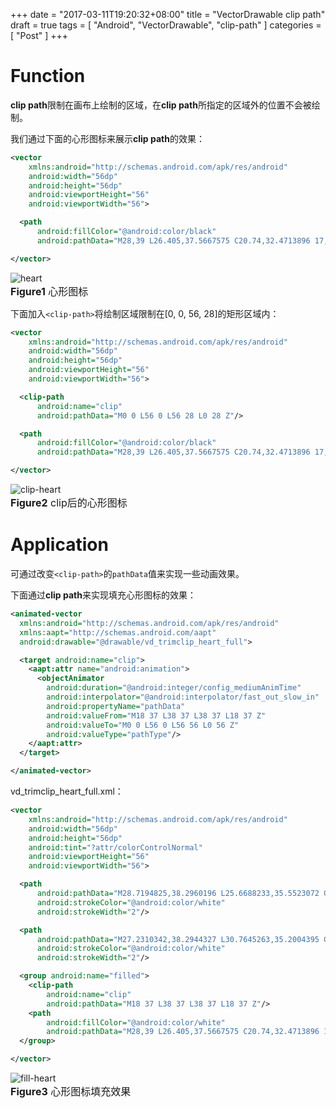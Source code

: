 +++
date = "2017-03-11T19:20:32+08:00"
title = "VectorDrawable clip path"
draft = true
tags = [ "Android", "VectorDrawable", "clip-path" ]
categories = [ "Post" ]
+++

# Function
**clip path**限制在画布上绘制的区域，在**clip path**所指定的区域外的位置不会被绘制。

我们通过下面的心形图标来展示**clip path**的效果：
```xml
<vector
    xmlns:android="http://schemas.android.com/apk/res/android"
    android:width="56dp"
    android:height="56dp"
    android:viewportHeight="56"
    android:viewportWidth="56">

  <path
      android:fillColor="@android:color/black"
      android:pathData="M28,39 L26.405,37.5667575 C20.74,32.4713896 17,29.1089918 17,24.9945504 C17,21.6321526 19.6565,19 23.05,19 C24.964,19 26.801,19.8828338 28,21.2724796 C29.199,19.8828338 31.036,19 32.95,19 C36.3435,19 39,21.6321526 39,24.9945504 C39,29.1089918 35.26,32.4713896 29.595,37.5667575 L28,39 L28,39 Z"/>

</vector>
```
![heart](heart.png)  
<font size=3>**Figure1** 心形图标</font>

下面加入`<clip-path>`将绘制区域限制在[0, 0, 56, 28]的矩形区域内：
```xml
<vector
    xmlns:android="http://schemas.android.com/apk/res/android"
    android:width="56dp"
    android:height="56dp"
    android:viewportHeight="56"
    android:viewportWidth="56">

  <clip-path
      android:name="clip"
      android:pathData="M0 0 L56 0 L56 28 L0 28 Z"/>

  <path
      android:fillColor="@android:color/black"
      android:pathData="M28,39 L26.405,37.5667575 C20.74,32.4713896 17,29.1089918 17,24.9945504 C17,21.6321526 19.6565,19 23.05,19 C24.964,19 26.801,19.8828338 28,21.2724796 C29.199,19.8828338 31.036,19 32.95,19 C36.3435,19 39,21.6321526 39,24.9945504 C39,29.1089918 35.26,32.4713896 29.595,37.5667575 L28,39 L28,39 Z"/>

</vector>
```
![clip-heart](clip-heart.png)  
<font size=3>**Figure2** clip后的心形图标</font>

# Application
可通过改变`<clip-path>`的`pathData`值来实现一些动画效果。

下面通过**clip path**来实现填充心形图标的效果：
```xml
<animated-vector
  xmlns:android="http://schemas.android.com/apk/res/android"
  xmlns:aapt="http://schemas.android.com/aapt"
  android:drawable="@drawable/vd_trimclip_heart_full">

  <target android:name="clip">
    <aapt:attr name="android:animation">
      <objectAnimator
        android:duration="@android:integer/config_mediumAnimTime"
        android:interpolator="@android:interpolator/fast_out_slow_in"
        android:propertyName="pathData"
        android:valueFrom="M18 37 L38 37 L38 37 L18 37 Z"
        android:valueTo="M0 0 L56 0 L56 56 L0 56 Z"
        android:valueType="pathType"/>
    </aapt:attr>
  </target>

</animated-vector>
```
vd\_trimclip\_heart_full.xml：
```xml
<vector
    xmlns:android="http://schemas.android.com/apk/res/android"
    android:width="56dp"
    android:height="56dp"
    android:tint="?attr/colorControlNormal"
    android:viewportHeight="56"
    android:viewportWidth="56">

  <path
      android:pathData="M28.7194825,38.2960196 L25.6688233,35.5523072 C21.6213379,31.793335 18.0159912,28.8906251 18.0159912,24.845337 C18.0159912,21.5882568 20.6305373,19.9651315 23.6337891,19.9651442 C24.9985352,19.96515 26.7993165,21.180664 28.643982,23.1297608"
      android:strokeColor="@android:color/white"
      android:strokeWidth="2"/>

  <path
      android:pathData="M27.2310342,38.2944327 L30.7645263,35.2004395 C34.8336142,31.2354829 37.751709,29.1181308 38.0040283,25.0838624 C38.1681943,22.4590544 35.7730552,20.034668 33.3791503,20.034668 C30.4320068,20.034668 29.671997,21.0472412 27.2310342,23.1328126"
      android:strokeColor="@android:color/white"
      android:strokeWidth="2"/>

  <group android:name="filled">
    <clip-path
        android:name="clip"
        android:pathData="M18 37 L38 37 L38 37 L18 37 Z"/>
    <path
        android:fillColor="@android:color/white"
        android:pathData="M28,39 L26.405,37.5667575 C20.74,32.4713896 17,29.1089918 17,24.9945504 C17,21.6321526 19.6565,19 23.05,19 C24.964,19 26.801,19.8828338 28,21.2724796 C29.199,19.8828338 31.036,19 32.95,19 C36.3435,19 39,21.6321526 39,24.9945504 C39,29.1089918 35.26,32.4713896 29.595,37.5667575 L28,39 L28,39 Z"/>
  </group>

</vector>
```
![fill-heart](fill-heart.gif)  
<font size=3>**Figure3** 心形图标填充效果</font>